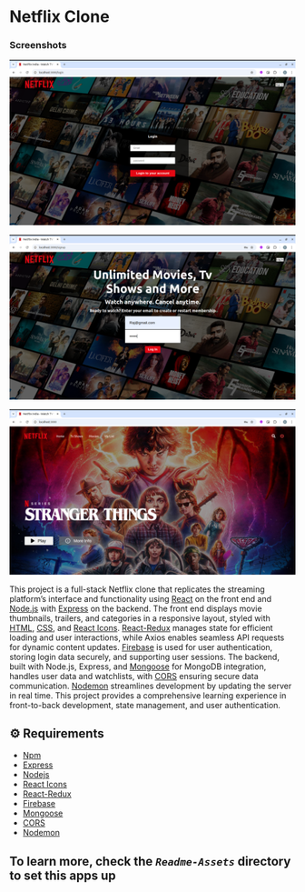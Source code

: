 # Netflix Clone

### Screenshots

![alt text](<Readme-Assets/Screenshot from 1.png>)

![alt text](<Readme-Assets/Screenshot from 2.png>)

![alt text](<Readme-Assets/Screenshot from 3.png>)

This project is a full-stack Netflix clone that replicates the streaming platform’s interface and functionality using [React](https://react.dev/) on the front end and [Node.js](https://nodejs.org/en) with [Express](https://expressjs.com/) on the backend. The front end displays movie thumbnails, trailers, and categories in a responsive layout, styled with [HTML](https://developer.mozilla.org/en-US/docs/Web/HTML), [CSS](https://developer.mozilla.org/en-US/docs/Web/CSS), and [React Icons](https://www.npmjs.com/package/react-icons). [React-Redux](https://www.npmjs.com/package/react-redux) manages state for efficient loading and user interactions, while Axios enables seamless API requests for dynamic content updates. [Firebase](https://firebase.google.com/) is used for user authentication, storing login data securely, and supporting user sessions. The backend, built with Node.js, Express, and [Mongoose](https://www.npmjs.com/package/mongoose) for MongoDB integration, handles user data and watchlists, with [CORS](https://www.npmjs.com/package/cors) ensuring secure data communication. [Nodemon](https://www.npmjs.com/package/nodemon) streamlines development by updating the server in real time. This project provides a comprehensive learning experience in front-to-back development, state management, and user authentication.


## ⚙️ Requirements

- [Npm](https://www.npmjs.com/package/download)
- [Express](https://expressjs.com/)
- [Nodejs](https://nodejs.org/en/download)
- [React Icons](https://www.npmjs.com/package/react-icons)
- [React-Redux](https://www.npmjs.com/package/react-redux)
- [Firebase](https://firebase.google.com/) 
- [Mongoose](https://www.npmjs.com/package/mongoose)
- [CORS](https://www.npmjs.com/package/cors)
- [Nodemon](https://www.npmjs.com/package/nodemon)


## To learn more, check the ***`Readme-Assets`*** directory to set this apps up
<!-- ## 🛠 Languages or Frameworks Used

#### Steps to create project and install required module:

#### step 1: Start the project using the following command in your project folder:

  + `npm init`

### 🌟 Steps to run the application -
#### Step 2: Type the following command in terminal of your project directory:

+ `npm run dev` or
+ `npm start`

#### Step 3: Open your web browser and type the following address in the URL bar:

+ `http://localhost:3000/` or
+  `http://localhost:8000/` -->